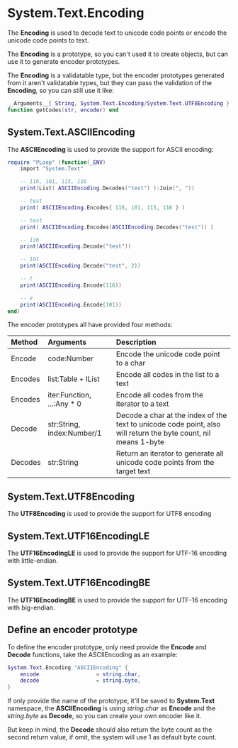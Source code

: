 # System.Text.Encoding

The **Encoding** is used to decode text to unicode code points or encode the unicode code points to text.

The **Encoding** is a prototype, so you can't used it to create objects, but can use it to generate encoder prototypes.

The **Encoding** is a validatable type, but the encoder prototypes generated from it aren't validatable types, but they can pass the validation of the **Encoding**, so you can still use it like:

```lua
__Arguments__{ String, System.Text.Encoding/System.Text.UTF8Encoding }
function getCodes(str, encoder) end
```


## System.Text.ASCIIEncoding

The **ASCIIEncoding** is used to provide the support for ASCII encoding:

```lua
require "PLoop" (function(_ENV)
	import "System.Text"

	-- 116, 101, 115, 116
	print(List( ASCIIEncoding.Decodes("test") ):Join(", "))

	-- test
	print( ASCIIEncoding.Encodes{ 116, 101, 115, 116 } )

	-- test
	print( ASCIIEncoding.Encodes(ASCIIEncoding.Decodes("test")) )

	-- 116
	print(ASCIIEncoding.Decode("test"))

	-- 101
	print(ASCIIEncoding.Decode("test", 2))

	-- t
	print(ASCIIEncoding.Encode(116))

	-- e
	print(ASCIIEncoding.Encode(101))
end)

```

The encoder prototypes all have provided four methods:

Method         |Arguments                    |Description
:--------------|:----------------------------|:-------------------
Encode         |code:Number                  |Encode the unicode code point to a char
Encodes        |list:Table + IList           |Encode all codes in the list to a text
Encodes        |iter:Function, ...:Any * 0   |Encode all codes from the iterator to a text
Decode         |str:String, index:Number/1   |Decode a char at the index of the text to unicode code point, also will return the byte count, nil means 1-byte
Decodes        |str:String                   |Return an iterator to generate all unicode code points from the target text


## System.Text.UTF8Encoding

The **UTF8Encoding** is used to provide the support for UTF8 encoding


## System.Text.UTF16EncodingLE

The **UTF16EncodingLE** is used to provide the support for UTF-16 encoding with little-endian.


## System.Text.UTF16EncodingBE

The **UTF16EncodingBE** is used to provide the support for UTF-16 encoding with big-endian.


## Define an encoder prototype

To define the encoder prototype, only need provide the **Encode** and **Decode** functions, take the ASCIIEncoding as an example:

```lua
System.Text.Encoding "ASCIIEncoding" {
	encode                  = string.char,
	decode                  = string.byte,
}
```

If only provide the name of the prototype, it'll be saved to **System.Text** namespace, the **ASCIIEncoding** is using *string.char* as **Encode** and the *string.byte* as **Decode**, so you can create your own encoder like it.

But keep in mind, the **Decode** should also return the byte count as the second return value, if omit, the system will use 1 as default byte count.
